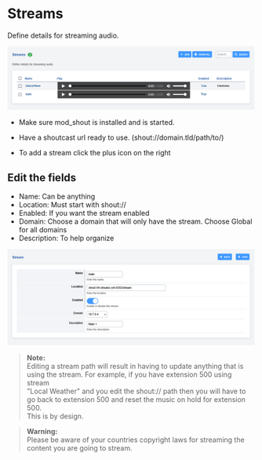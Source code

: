 # Streams

Define details for streaming audio.

![image](../_static/images/applications/streams/fusionpbx_streams1.png)

-   Make sure mod_shout is installed and is started.

-   Have a shoutcast url ready to use. (shout://domain.tld/path/to/)

-   To add a stream click the plus icon on the right

   ## Edit the fields

-   Name: Can be anything
-   Location: Must start with shout://
-   Enabled: If you want the stream enabled
-   Domain: Choose a domain that will only have the stream.
    Choose Global for all domains
-   Description: To help organize

![image](../_static/images/applications/streams/fusionpbx_streams2.png)

>**Note:**   
>Editing a stream path will result in having to update anything that is   
>using the stream. For example, if you have extension 500 using stream   
>\"Local Weather\" and you edit the shout:// path then you will have to   
>go back to extension 500 and reset the music on hold for extension 500.   
>This is by design.



>**Warning:**   
>Please be aware of your countries copyright laws for streaming the   
>content you are going to stream.   
